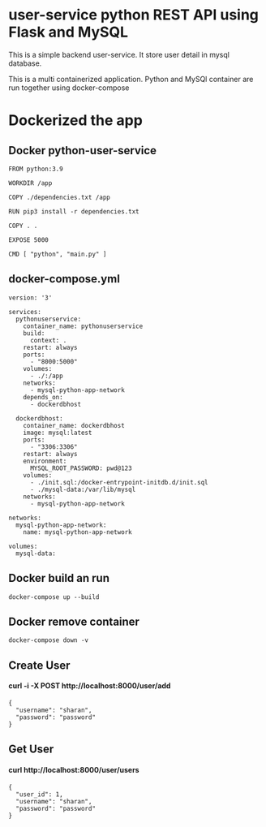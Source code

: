 # user-service python REST API  using Flask and MySQL

This is a simple backend user-service. It store user detail in mysql database.

This is a multi containerized application. Python and MySQl container are run together using docker-compose

# Dockerized the app

## Docker python-user-service

```
FROM python:3.9

WORKDIR /app

COPY ./dependencies.txt /app

RUN pip3 install -r dependencies.txt

COPY . .

EXPOSE 5000

CMD [ "python", "main.py" ]
```

## docker-compose.yml
```
version: '3'

services:
  pythonuserservice:
    container_name: pythonuserservice
    build: 
      context: .
    restart: always
    ports:
      - "8000:5000"
    volumes:
      - ./:/app
    networks:
      - mysql-python-app-network
    depends_on:
      - dockerdbhost

  dockerdbhost:
    container_name: dockerdbhost
    image: mysql:latest
    ports:
      - "3306:3306"
    restart: always
    environment:
      MYSQL_ROOT_PASSWORD: pwd@123
    volumes:
      - ./init.sql:/docker-entrypoint-initdb.d/init.sql
      - ./mysql-data:/var/lib/mysql 
    networks:
      - mysql-python-app-network

networks:
  mysql-python-app-network:
    name: mysql-python-app-network

volumes:
  mysql-data:

```

## Docker build an run 

```
docker-compose up --build   
```

## Docker remove container
```
docker-compose down -v   
```

## Create User

#### curl -i -X POST http://localhost:8000/user/add
```
{
  "username": "sharan",
  "password": "password"
}
```

## Get User

#### curl http://localhost:8000/user/users
```
{
  "user_id": 1,
  "username": "sharan",
  "password": "password"
}
```